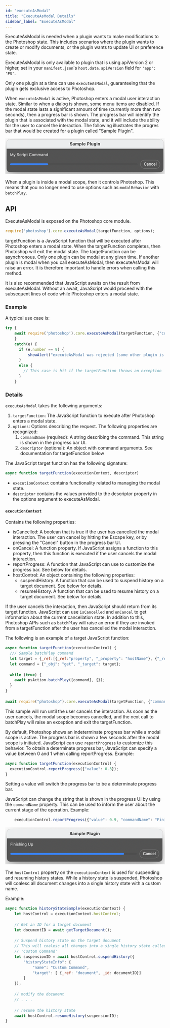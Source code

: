 ```yaml
---
id: "executeAsModal"
title: "ExecuteAsModal Details"
sidebar_label: "ExecuteAsModal"
---
```


ExecuteAsModal is needed when a plugin wants to make modifications to the Photoshop state. This includes scenarios where the plugin wants to create or modify documents, or the plugin wants to update UI or preference state.

ExecuteAsModal is only available to plugin that is using apiVersion 2 or higher, set in your `manifest.json`'s `host.data.apiVersion` field for `'app': 'PS'`.

Only one plugin at a time can use `executeAsModal`, guaranteeing that the plugin gets exclusive access to Photoshop.

When `executeAsModal` is active, Photoshop enters a modal user interaction state. Similar to when a dialog is shown, some menu items are disabled.
If the modal state lasts a significant amount of time (currently more than two seconds), then a progress bar is shown. The progress bar will identify the plugin that is associated with the modal state, and it will include the ability for the user to cancel the interaction. The following illustrates the progres bar that would be created for a plugin called "Sample Plugin".

![progress bar](./assets/progress-bar.png)

When a plugin is inside a modal scope, then it controls Photoshop. This means that you no longer need to use options such as `modalBehavior` with `batchPlay`.

## API

ExecuteAsModal is exposed on the Photoshop core module.

```javascript
require('photoshop').core.executeAsModal(targetFunction, options);
```
targetFunction is a JavaScript function that will be executed after Photoshop enters a modal state. When the targetFunction completes, then Photoshop will exit the modal state. The targetFunction can be asynchronous.
Only one plugin can be modal at any given time. If another plugin is modal when you call executeAsModal, then executeAsModal will raise an error. It is therefore important to handle errors when calling this method.

It is also recommended that JavaScript awaits on the result from executeAsModal. Without an await, JavaScript would proceed with the subsequent lines of code while Photoshop enters a modal state.

### Example

A typical use case is:
```javascript
try {
    await require('photoshop').core.executeAsModal(targetFunction, {"commandName": "My Script Command"});
    }
    catch(e) {
      if (e.number == 9) {
          showAlert("executeAsModal was rejected (some other plugin is currently inside a modal scope)");
      }
      else {
        // This case is hit if the targetFunction throws an exception
      }
    }
```

### Details

`executeAsModal` takes the following arguments:
1. `targetFunction`: The JavaScript function to execute after Photoshop enters a modal state.
1. `options`: Options describing the request. The following properties are recognized:
   1. `commandName` (required): A string describing the command. This string is shown in the progress bar UI.
   1. `descriptor` (optional): An object with command arguments. See documentation for targetFunction below

The JavaScript target function has the following signature:
```javascript
async function targetFunction(executionContext, descriptor)
```

 - `executionContext` contains functionality related to managing the modal state.
 - `descriptor` contains the values provided to the descriptor property in the options argument to executeAsModal.

#### `executionContext`

Contains the following properties:

* isCancelled: A boolean that is true if the user has cancelled the modal interaction. The user can cancel by hitting the Escape key, or by pressing the "Cancel" button in the progress bar UI.
* onCancel: A function property. If JavaScript assigns a function to this property, then this function is executed if the user cancels the modal interaction.
* reportProgress: A function that JavaScript can use to customize the progress bar. See below for details.
* hostControl: An object containing the following properties:
   * suspendHistory. A function that can be used to suspend history on a target document. See below for details.
   * resumeHistory. A function that can be used to resume history on a target document. See below for details.

If the user cancels the interaction, then JavaScript should return from its target function. JavaScript can use `isCancelled` and `onCancel` to get information about the current cancellation state. In addition to this, Photoshop APIs such as `batchPlay` will raise an error if they are invoked from a targetFunction after the user has cancelled the modal interaction.

The following is an example of a target JavaScript function:

```javascript
async function targetFunction(executionControl) {
  /// Sample batchPlay command
  let target = {_ref:[{_ref:"property", "_property": "hostName"}, {"_ref":"application","_enum":"ordinal","_value":"targetEnum"}]};
  let command = {"_obj": "get", "_target": target};

  while (true) {
    await psAction.batchPlay([command], {});
  }
}

await require("photoshop").core.executeAsModal(targetFunction, {"commandName": "User Cancel Test"});
```
This sample will run until the user cancels the interaction. As soon as the user cancels, the modal scope becomes cancelled, and the next call to batchPlay will raise an exception and exit the targetFunction.

By default, Photoshop shows an indeterminate progress bar while a modal scope is active. The progress bar is shown a few seconds after the modal scope is initiated.
JavaScript can use `reportProgress` to customize this behavior. To obtain a determinate progress bar, JavaScript can specify a value between 0 and 1 when calling reportProgress. Example:
```javascript
async function targetFunction(executionControl) {
  executionControl.reportProgress({"value": 0.3});
}
```

Setting a value will switch the progress bar to be a determinate progress bar.

JavaScript can change the string that is shown in the progress UI by using the `commandName` property. This can be used to inform the user about the current stage of the operation. Example:

```javascript
    executionControl.reportProgress({"value": 0.9, "commandName": "Finishing Up"});
```
![progress bar](./assets/progress-bar-2.png)

The `hostControl` property on the `executionContext` is used for suspending and resuming history states. While a history state is suspended, Photoshop will coalesc all document changes into a single history state with a custom name.

Example:

```javascript
async function historyStateSample(executionContext) {
    let hostControl = executionContext.hostControl;

    // Get an ID for a target document
    let documentID = await getTargetDocument();

    // Suspend history state on the target document
    // This will coalesc all changes into a single history state called
    // 'Custom Command'
    let suspensionID = await hostControl.suspendHistory({
        "historyStateInfo": {
            "name": "Custom Command",
            "target": [ {_ref: "document", _id: documentID}]
        }
    });

    // modify the document
    // . . .

    // resume the history state
    await hostControl.resumeHistory(suspensionID);
}
```

